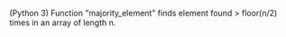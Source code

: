 (Python 3)
Function "majority_element" finds element found > floor(n/2) times in an array of length n.
